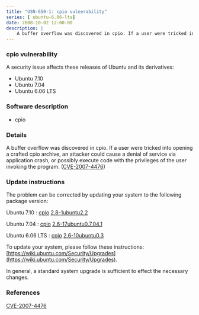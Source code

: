 ```yaml
---
title: "USN-650-1: cpio vulnerability"
series: [ ubuntu-6.06-lts]
date: 2008-10-02 12:00:00
description: |
    A buffer overflow was discovered in cpio. If a user were tricked into opening a crafted cpio archive, an attacker could cause a denial of service via application crash, or possibly execute code with the privileges of the user invoking the program. ([CVE-2007-4476](http://people.ubuntu.com/~ubuntu-security/cve/CVE-2007-4476)) 
--- 
```

 
 


### cpio vulnerability

A security issue affects these releases of Ubuntu and its derivatives:

* Ubuntu 7.10
* Ubuntu 7.04
* Ubuntu 6.06 LTS

### Software description

* cpio 

### Details

A buffer overflow was discovered in cpio. If a user were tricked into opening a crafted cpio archive, an attacker could cause a denial of service via application crash, or possibly execute code with the privileges of the user invoking the program. ([CVE-2007-4476](http://people.ubuntu.com/~ubuntu-security/cve/CVE-2007-4476)) 

### Update instructions

The problem can be corrected by updating your system to the following package version:

Ubuntu 7.10
 : [cpio](https://launchpad.net/ubuntu/+source/cpio) <span> [2.8-1ubuntu2.2](https://launchpad.net/ubuntu/+source/cpio/2.8-1ubuntu2.2) </span> 

Ubuntu 7.04
 : [cpio](https://launchpad.net/ubuntu/+source/cpio) <span> [2.6-17ubuntu0.7.04.1](https://launchpad.net/ubuntu/+source/cpio/2.6-17ubuntu0.7.04.1) </span> 

Ubuntu 6.06 LTS
 : [cpio](https://launchpad.net/ubuntu/+source/cpio) <span> [2.6-10ubuntu0.3](https://launchpad.net/ubuntu/+source/cpio/2.6-10ubuntu0.3) </span> 

To update your system, please follow these instructions: [https://wiki.ubuntu.com/Security/Upgrades](https://wiki.ubuntu.com/Security/Upgrades).

In general, a standard system upgrade is sufficient to effect the necessary changes. 

### References

 
 [CVE-2007-4476](http://people.ubuntu.com/~ubuntu-security/cve/CVE-2007-4476)
 

